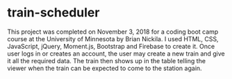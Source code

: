 # train-scheduler
This project was completed on November 3, 2018 for a coding boot camp course at the University of Minnesota by Brian Nickila.
I used HTML, CSS, JavaScript, jQuery, Moment.js, Bootstrap and Firebase to create it.
Once user logs in or creates an account, the user may create a new train and give it all the required data.
The train then shows up in the table telling the viewer when the train can be expected to come to the station again.

